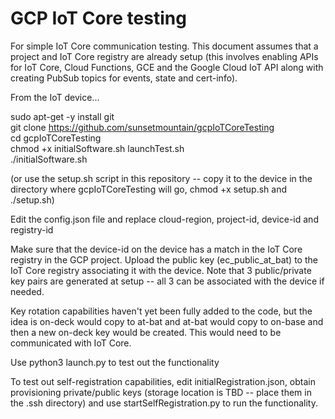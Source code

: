 # GCP IoT Core testing

For simple IoT Core communication testing. This document assumes that a project and IoT Core registry are already setup (this involves enabling APIs for IoT Core, Cloud Functions, GCE and the Google Cloud IoT API along with creating PubSub topics for events, state and cert-info).

From the IoT device...

sudo apt-get -y install git<br/>
git clone https://github.com/sunsetmountain/gcpIoTCoreTesting<br/>
cd gcpIoTCoreTesting<br/>
chmod +x initialSoftware.sh launchTest.sh <br/>
./initialSoftware.sh<br/>


(or use the setup.sh script in this repository -- copy it to the device in the directory where gcpIoTCoreTesting will go, chmod +x setup.sh and ./setup.sh)

Edit the config.json file and replace cloud-region, project-id, device-id and registry-id

Make sure that the device-id on the device has a match in the IoT Core registry in the GCP project. Upload the public key (ec_public_at_bat) to the IoT Core registry associating it with the device. Note that 3 public/private key pairs are generated at setup -- all 3 can be associated with the device if needed. 

Key rotation capabilities haven't yet been fully added to the code, but the idea is on-deck would copy to at-bat and at-bat would copy to on-base and then a new on-deck key would be created. This would need to be communicated with IoT Core.

Use python3 launch.py to test out the functionality

To test out self-registration capabilities, edit initialRegistration.json, obtain provisioning private/public keys (storage location is TBD -- place them in the .ssh directory) and use startSelfRegistration.py to run the functionality.
